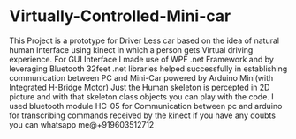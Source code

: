 # Virtually-Controlled-Mini-car
This Project is a prototype for Driver Less car based on the idea of natural human Interface using kinect in which a person gets Virtual driving experience. For GUI Interface I made use of WPF .net Framework and by leveraging Bluetooth 32feet .net libraries helped successfully in establishing communication between PC and Mini-Car powered by Arduino Mini(with Integrated H-Bridge Motor)
Just the Human skeleton is percepted in 2D picture and with that skeleton class objects you can play with the code.
I used bluetooth module HC-05 for Communication between pc and arduino for transcribing commands received by the kinect
if you have any doubts you can whatsapp me@+919603512712
